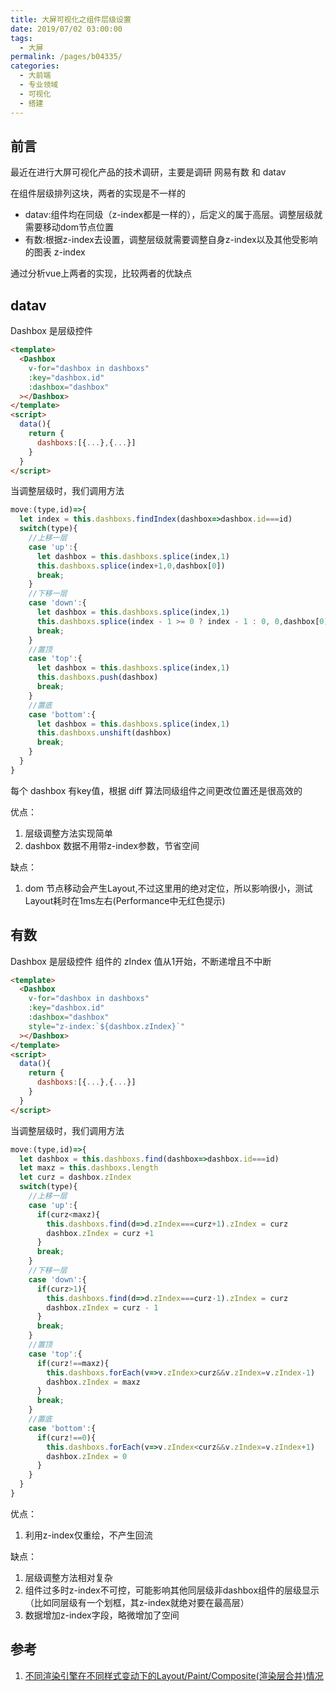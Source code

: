 ```yaml
---
title: 大屏可视化之组件层级设置
date: 2019/07/02 03:00:00
tags: 
  - 大屏
permalink: /pages/b04335/
categories: 
  - 大前端
  - 专业领域
  - 可视化
  - 搭建
---
```


## 前言

最近在进行大屏可视化产品的技术调研，主要是调研 网易有数 和 datav

在组件层级排列这块，两者的实现是不一样的

- datav:组件均在同级（z-index都是一样的），后定义的属于高层。调整层级就需要移动dom节点位置
- 有数:根据z-index去设置，调整层级就需要调整自身z-index以及其他受影响的图表 z-index

通过分析vue上两者的实现，比较两者的优缺点


<!--more-->


## datav

Dashbox 是层级控件
```html
<template>
  <Dashbox
    v-for="dashbox in dashboxs"
    :key="dashbox.id"
    :dashbox="dashbox"
  ></Dashbox>
</template>
<script>
  data(){
    return {
      dashboxs:[{...},{...}]
    }
  }
</script>
```
当调整层级时，我们调用方法
```js
move:(type,id)=>{
  let index = this.dashboxs.findIndex(dashbox=>dashbox.id===id)
  switch(type){
    //上移一层
    case 'up':{
      let dashbox = this.dashboxs.splice(index,1)
      this.dashboxs.splice(index+1,0,dashbox[0])
      break;
    }
    //下移一层
    case 'down':{
      let dashbox = this.dashboxs.splice(index,1)
      this.dashboxs.splice(index - 1 >= 0 ? index - 1 : 0, 0,dashbox[0])
      break;
    }
    //置顶
    case 'top':{
      let dashbox = this.dashboxs.splice(index,1)
      this.dashboxs.push(dashbox)
      break;
    }
    //置底
    case 'bottom':{
      let dashbox = this.dashboxs.splice(index,1)
      this.dashboxs.unshift(dashbox)
      break;
    }
  }
}
```
每个 dashbox 有key值，根据 diff 算法同级组件之间更改位置还是很高效的

优点：
1. 层级调整方法实现简单
2. dashbox 数据不用带z-index参数，节省空间

缺点：
1. dom 节点移动会产生Layout,不过这里用的绝对定位，所以影响很小，测试Layout耗时在1ms左右(Performance中无红色提示)

## 有数

Dashbox 是层级控件 组件的 zIndex 值从1开始，不断递增且不中断
```html
<template>
  <Dashbox
    v-for="dashbox in dashboxs"
    :key="dashbox.id"
    :dashbox="dashbox"
    style="z-index:`${dashbox.zIndex}`"
  ></Dashbox>
</template>
<script>
  data(){
    return {
      dashboxs:[{...},{...}]
    }
  }
</script>
```

当调整层级时，我们调用方法
```js
move:(type,id)=>{
  let dashbox = this.dashboxs.find(dashbox=>dashbox.id===id)
  let maxz = this.dashboxs.length
  let curz = dashbox.zIndex
  switch(type){
    //上移一层
    case 'up':{
      if(curz<maxz){
        this.dashboxs.find(d=>d.zIndex===curz+1).zIndex = curz
        dashbox.zIndex = curz +1
      }
      break;
    }
    //下移一层
    case 'down':{
      if(curz>1){
        this.dashboxs.find(d=>d.zIndex===curz-1).zIndex = curz
        dashbox.zIndex = curz - 1
      }
      break;
    }
    //置顶
    case 'top':{
      if(curz!==maxz){
        this.dashboxs.forEach(v=>v.zIndex>curz&&v.zIndex=v.zIndex-1)
        dashbox.zIndex = maxz
      }
      break;
    }
    //置底
    case 'bottom':{
      if(curz!==0){
        this.dashboxs.forEach(v=>v.zIndex<curz&&v.zIndex=v.zIndex+1)
        dashbox.zIndex = 0
      }
    }
  }
}
```

优点：
1. 利用z-index仅重绘，不产生回流

缺点：
1. 层级调整方法相对复杂
2. 组件过多时z-index不可控，可能影响其他同层级非dashbox组件的层级显示（比如同层级有一个划框，其z-index就绝对要在最高层）
3. 数据增加z-index字段，略微增加了空间

## 参考

1. [不同渲染引擎在不同样式变动下的Layout/Paint/Composite(渲染层合并)情况](https://csstriggers.com/)